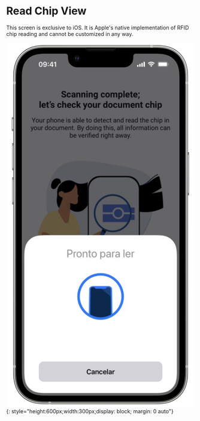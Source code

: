 # Read Chip View

This screen is exclusive to iOS. It is Apple's native implementation of RFID chip reading and cannot be customized in any way.

![Document Reader Example](Assets/DR_Read_chip_iOS.PNG "Document Reader Default Read Chip Screen"){: style="height:600px;width:300px;display: block; margin: 0 auto"}
